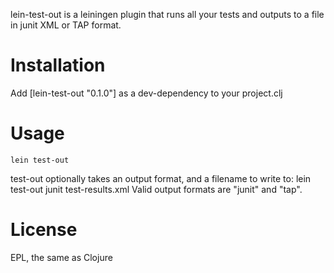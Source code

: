 lein-test-out is a leiningen plugin that runs all your tests and outputs to a file in junit XML or TAP format.

Installation
============

Add [lein-test-out "0.1.0"] as a dev-dependency to your project.clj

Usage
=====
    lein test-out
test-out optionally takes an output format, and a filename to write to:
    lein test-out junit test-results.xml
Valid output formats are "junit" and "tap". 


License
=======
EPL, the same as Clojure